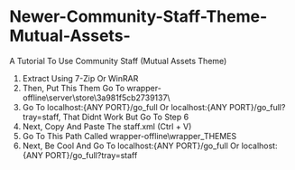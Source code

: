 # Newer-Community-Staff-Theme-Mutual-Assets-
A Tutorial To Use Community Staff (Mutual Assets Theme)
1. Extract Using 7-Zip Or WinRAR
2. Then, Put This Them Go To wrapper-offline\server\store\3a981f5cb2739137\
3. Go To localhost:{ANY PORT}/go_full Or localhost:{ANY PORT}/go_full?tray=staff, That Didnt Work But Go To Step 6
4. Next, Copy And Paste The staff.xml (Ctrl + V)
5. Go To This Path Called wrapper-offline\wrapper\_THEMES
6. Next, Be Cool And Go To localhost:{ANY PORT}/go_full Or localhost:{ANY PORT}/go_full?tray=staff
